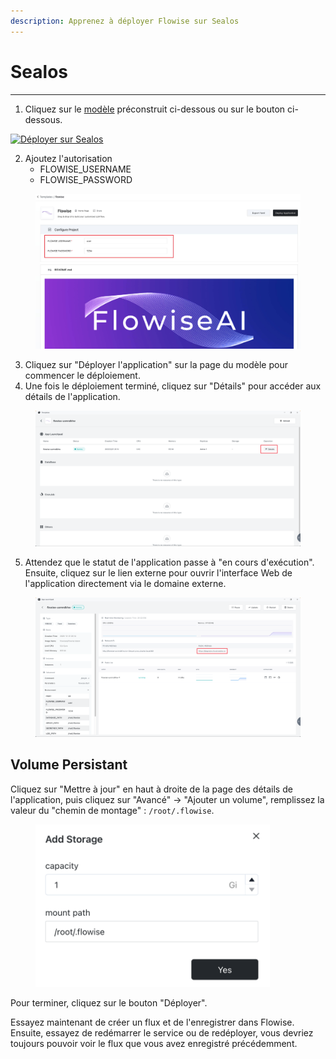 ```yaml
---
description: Apprenez à déployer Flowise sur Sealos
---
```


# Sealos

***

1. Cliquez sur le [modèle](https://template.sealos.io/deploy?templateName=flowise) préconstruit ci-dessous ou sur le bouton ci-dessous.

[![Déployer sur Sealos](https://sealos.io/Deploy-on-Sealos.svg)](https://template.sealos.io/deploy?templateName=flowise)

2. Ajoutez l'autorisation
   * FLOWISE\_USERNAME
   * FLOWISE\_PASSWORD

<figure><img src="../../.gitbook/assets/1.jpg" alt=""><figcaption></figcaption></figure>

3. Cliquez sur "Déployer l'application" sur la page du modèle pour commencer le déploiement.
4. Une fois le déploiement terminé, cliquez sur "Détails" pour accéder aux détails de l'application.

<figure><img src="../../.gitbook/assets/2.png" alt=""><figcaption></figcaption></figure>

5. Attendez que le statut de l'application passe à "en cours d'exécution". Ensuite, cliquez sur le lien externe pour ouvrir l'interface Web de l'application directement via le domaine externe.

<figure><img src="../../.gitbook/assets/3.png" alt=""><figcaption></figcaption></figure>

## Volume Persistant

Cliquez sur "Mettre à jour" en haut à droite de la page des détails de l'application, puis cliquez sur "Avancé" -> "Ajouter un volume", remplissez la valeur du "chemin de montage" : `/root/.flowise`.

<figure><img src="../../.gitbook/assets/4.png" alt="" width="375"><figcaption></figcaption></figure>

Pour terminer, cliquez sur le bouton "Déployer".

Essayez maintenant de créer un flux et de l'enregistrer dans Flowise. Ensuite, essayez de redémarrer le service ou de redéployer, vous devriez toujours pouvoir voir le flux que vous avez enregistré précédemment.